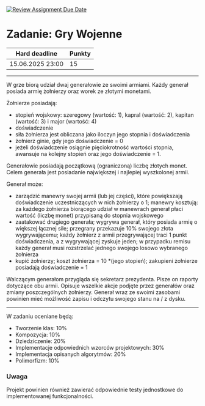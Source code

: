 [![Review Assignment Due Date](https://classroom.github.com/assets/deadline-readme-button-22041afd0340ce965d47ae6ef1cefeee28c7c493a6346c4f15d667ab976d596c.svg)](https://classroom.github.com/a/bc1P3rEF)
# Zadanie: Gry Wojenne

| Hard deadline   | Punkty     |
|------------------|:-----------|
| 15.06.2025 23:00 |    15      |

--- 

W grze biorą udział dwaj generałowie ze swoimi armiami. Każdy generał posiada armię żołnierzy oraz worek ze złotymi monetami.

Żołnierze posiadają:
- stopień wojskowy: szeregowy 
    (wartość: 1), kapral (wartość: 2), kapitan (wartość: 3) i major (wartość: 4)
- doświadczenie
- siła żołnierza jest obliczana jako iloczyn jego stopnia i doświadczenia
- żołnierz ginie, gdy jego doświadczenie = 0
- jeżeli doświadczenie osiągnie pięciokrotność wartości stopnia, 
awansuje na kolejny stopień oraz jego doświadczenie = 1.

Generałowie posiadają początkową (ograniczoną) liczbę złotych monet.
Celem generała jest posiadanie największej i najlepiej wyszkolonej armii. 

Generał może:
- zarządzić manewry swojej armii (lub jej części), które powiększają doświadczenie uczestniczących w nich żołnierzy o 1; manewry kosztują: za każdego żołnierza biorącego udział w manewrach generał płaci wartość (liczbę monet) przypisaną do stopnia wojskowego
- zaatakować drugiego generała; wygrywa generał, który posiada armię o większej łącznej sile; przegrany przekazuje 10% swojego złota wygrywającemu; każdy żołnierz z armii przegrywającej traci 1 punkt doświadczenia, a z wygrywającej zyskuje jeden; w przypadku remisu każdy generał musi rozstrzelać jednego swojego losowo wybranego żołnierza
- kupić żołnierzy; koszt żołnierza = 10 *(jego stopień); zakupieni żołnierze posiadają doświadczenie = 1

Walczącym generałom przygląda się sekretarz prezydenta. Pisze on raporty dotyczące obu armii. Opisuje wszelkie akcje podjęte przez generałów oraz zmiany poszczególnych żołnierzy.
Generał wraz ze swoimi zasobami powinien mieć możliwość zapisu i odczytu swojego stanu na / z dysku.

---

W zadaniu oceniane będą:
- Tworzenie klas: 	10%
- Kompozycja: 		10%
- Dziedziczenie: 	20%
- Implementacje odpowiednich wzorców projektowych: 30%
- Implementacja opisanych algorytmów:		 20%
- Polimorfizm: 		10%

### Uwaga
Projekt powinien również zawierać odpowiednie testy jednostkowe do implementowanej funkcjonalności.
